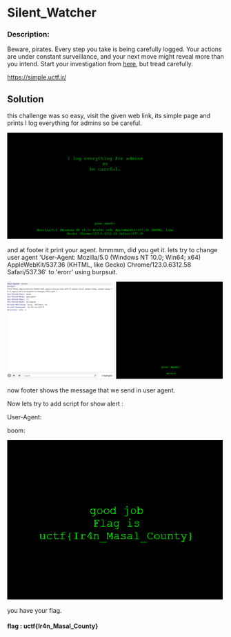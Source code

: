 # Silent_Watcher


### Description:

Beware, pirates. Every step you take is being carefully logged. Your actions are under constant surveillance, and your next move might reveal more than you intend. Start your investigation from [here](https://simple.uctf.ir/), but tread carefully.

https://simple.uctf.ir/



## Solution

this challenge was so easy, visit the given web link, its simple page and prints I log everything for admins so be careful.


<img width="500" alt="image" src="uimg1.png">



and at footer it print your agent. hmmmm, did you get it. lets try to change user agent 'User-Agent: Mozilla/5.0 (Windows NT 10.0; Win64; x64) AppleWebKit/537.36 (KHTML, like Gecko) Chrome/123.0.6312.58 Safari/537.36' to 'erorr' using burpsuit.
  


<img width="500" alt="image" src="uimg2.png">

now footer shows the message that we send in user agent.



Now lets try to add script for show alert :



User-Agent:<script>alert(1)</script>





boom:



<img width="500" alt="image" src="uimg3.png">



you have your flag.





#### flag :  uctf{Ir4n_Masal_County}